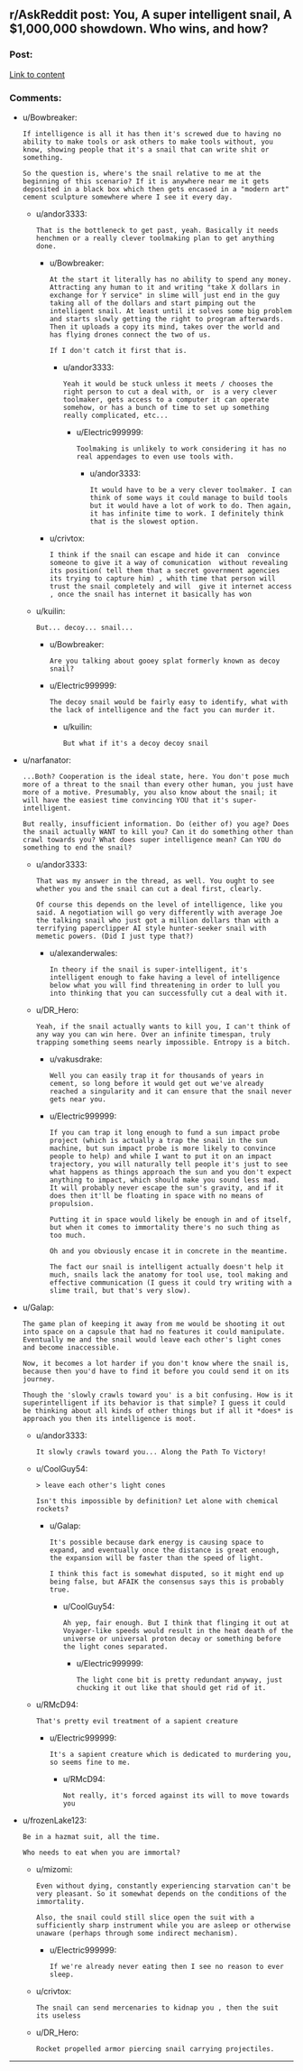 ## r/AskReddit post: You, A super intelligent snail, A $1,000,000 showdown. Who wins, and how?

### Post:

[Link to content](https://www.reddit.com/r/AskReddit/comments/5ipinn/you_and_a_super_intelligent_snail_both_get_1/)

### Comments:

- u/Bowbreaker:
  ```
  If intelligence is all it has then it's screwed due to having no ability to make tools or ask others to make tools without, you know, showing people that it's a snail that can write shit or something.

  So the question is, where's the snail relative to me at the beginning of this scenario? If it is anywhere near me it gets deposited in a black box which then gets encased in a "modern art" cement sculpture somewhere where I see it every day.
  ```

  - u/andor3333:
    ```
    That is the bottleneck to get past, yeah. Basically it needs henchmen or a really clever toolmaking plan to get anything done.
    ```

    - u/Bowbreaker:
      ```
      At the start it literally has no ability to spend any money. Attracting any human to it and writing "take X dollars in exchange for Y service" in slime will just end in the guy taking all of the dollars and start pimping out the intelligent snail. At least until it solves some big problem and starts slowly getting the right to program afterwards. Then it uploads a copy its mind, takes over the world and has flying drones connect the two of us.

      If I don't catch it first that is.
      ```

      - u/andor3333:
        ```
        Yeah it would be stuck unless it meets / chooses the right person to cut a deal with, or  is a very clever toolmaker, gets access to a computer it can operate somehow, or has a bunch of time to set up something really complicated, etc...
        ```

        - u/Electric999999:
          ```
          Toolmaking is unlikely to work considering it has no real appendages to even use tools with.
          ```

          - u/andor3333:
            ```
            It would have to be a very clever toolmaker. I can think of some ways it could manage to build tools but it would have a lot of work to do. Then again, it has infinite time to work. I definitely think that is the slowest option.
            ```

    - u/crivtox:
      ```
      I think if the snail can escape and hide it can  convince someone to give it a way of comunication  without revealing its position( tell them that a secret government agencies its trying to capture him) , whith time that person will trust the snail completely and will  give it internet access  , once the snail has internet it basically has won
      ```

  - u/kuilin:
    ```
    But... decoy... snail...
    ```

    - u/Bowbreaker:
      ```
      Are you talking about gooey splat formerly known as decoy snail?
      ```

    - u/Electric999999:
      ```
      The decoy snail would be fairly easy to identify, what with the lack of intelligence and the fact you can murder it.
      ```

      - u/kuilin:
        ```
        But what if it's a decoy decoy snail
        ```

- u/narfanator:
  ```
  ...Both? Cooperation is the ideal state, here. You don't pose much more of a threat to the snail than every other human, you just have more of a motive. Presumably, you also know about the snail; it will have the easiest time convincing YOU that it's super-intelligent.

  But really, insufficient information. Do (either of) you age? Does the snail actually WANT to kill you? Can it do something other than crawl towards you? What does super intelligence mean? Can YOU do something to end the snail?
  ```

  - u/andor3333:
    ```
    That was my answer in the thread, as well. You ought to see whether you and the snail can cut a deal first, clearly.

    Of course this depends on the level of intelligence, like you said. A negotiation will go very differently with average Joe the talking snail who just got a million dollars than with a terrifying paperclipper AI style hunter-seeker snail with memetic powers. (Did I just type that?)
    ```

    - u/alexanderwales:
      ```
      In theory if the snail is super-intelligent, it's intelligent enough to fake having a level of intelligence below what you will find threatening in order to lull you into thinking that you can successfully cut a deal with it.
      ```

  - u/DR_Hero:
    ```
    Yeah, if the snail actually wants to kill you, I can't think of any way you can win here. Over an infinite timespan, truly trapping something seems nearly impossible. Entropy is a bitch.
    ```

    - u/vakusdrake:
      ```
      Well you can easily trap it for thousands of years in cement, so long before it would get out we've already reached a singularity and it can ensure that the snail never gets near you.
      ```

    - u/Electric999999:
      ```
      If you can trap it long enough to fund a sun impact probe project (which is actually a trap the snail in the sun machine, but sun impact probe is more likely to convince people to help) and while I want to put it on an impact trajectory, you will naturally tell people it's just to see what happens as things approach the sun and you don't expect anything to impact, which should make you sound less mad.  It will probably never escape the sun's gravity, and if it does then it'll be floating in space with no means of propulsion. 

      Putting it in space would likely be enough in and of itself, but when it comes to immortality there's no such thing as too much.

      Oh and you obviously encase it in concrete in the meantime.

      The fact our snail is intelligent actually doesn't help it much, snails lack the anatomy for tool use, tool making and effective communication (I guess it could try writing with a slime trail, but that's very slow).
      ```

- u/Galap:
  ```
  The game plan of keeping it away from me would be shooting it out into space on a capsule that had no features it could manipulate. Eventually me and the snail would leave each other's light cones and become inaccessible.

  Now, it becomes a lot harder if you don't know where the snail is, because then you'd have to find it before you could send it on its journey.

  Though the 'slowly crawls toward you' is a bit confusing. How is it superintelligent if its behavior is that simple? I guess it could be thinking about all kinds of other things but if all it *does* is approach you then its intelligence is moot.
  ```

  - u/andor3333:
    ```
    It slowly crawls toward you... Along the Path To Victory!
    ```

  - u/CoolGuy54:
    ```
    > leave each other's light cones

    Isn't this impossible by definition? Let alone with chemical rockets?
    ```

    - u/Galap:
      ```
      It's possible because dark energy is causing space to expand, and eventually once the distance is great enough, the expansion will be faster than the speed of light.

      I think this fact is somewhat disputed, so it might end up being false, but AFAIK the consensus says this is probably true.
      ```

      - u/CoolGuy54:
        ```
        Ah yep, fair enough. But I think that flinging it out at Voyager-like speeds would result in the heat death of the universe or universal proton decay or something before the light cones separated.
        ```

        - u/Electric999999:
          ```
          The light cone bit is pretty redundant anyway, just chucking it out like that should get rid of it.
          ```

  - u/RMcD94:
    ```
    That's pretty evil treatment of a sapient creature
    ```

    - u/Electric999999:
      ```
      It's a sapient creature which is dedicated to murdering you, so seems fine to me.
      ```

      - u/RMcD94:
        ```
        Not really, it's forced against its will to move towards you
        ```

- u/frozenLake123:
  ```
  Be in a hazmat suit, all the time.

  Who needs to eat when you are immortal?
  ```

  - u/mizomi:
    ```
    Even without dying, constantly experiencing starvation can't be very pleasant. So it somewhat depends on the conditions of the immortality.

    Also, the snail could still slice open the suit with a sufficiently sharp instrument while you are asleep or otherwise unaware (perhaps through some indirect mechanism).
    ```

    - u/Electric999999:
      ```
      If we're already never eating then I see no reason to ever sleep.
      ```

  - u/crivtox:
    ```
    The snail can send mercenaries to kidnap you , then the suit its useless
    ```

  - u/DR_Hero:
    ```
    Rocket propelled armor piercing snail carrying projectiles.
    ```

---

